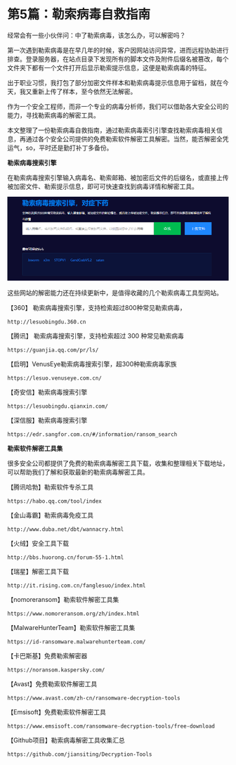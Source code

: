 # 第5篇：勒索病毒自救指南

经常会有一些小伙伴问：中了勒索病毒，该怎么办，可以解密吗？

第一次遇到勒索病毒是在早几年的时候，客户因网站访问异常，进而远程协助进行排查。登录服务器，在站点目录下发现所有的脚本文件及附件后缀名被篡改，每个文件夹下都有一个文件打开后显示勒索提示信息，这便是勒索病毒的特征。

出于职业习惯，我打包了部分加密文件样本和勒索病毒提示信息用于留档，就在今天，我又重新上传了样本，至今依然无法解密。

作为一个安全工程师，而非一个专业的病毒分析师，我们可以借助各大安全公司的能力，寻找勒索病毒的解密工具。

本文整理了一份勒索病毒自救指南，通过勒索病毒索引引擎查找勒索病毒相关信息，再通过各个安全公司提供的免费勒索软件解密工具解密。当然，能否解密全凭运气，so，平时还是勤打补丁多备份。

**勒索病毒搜索引擎**

在勒索病毒搜索引擎输入病毒名、勒索邮箱、被加密后文件的后缀名，或直接上传被加密文件、勒索提示信息，即可可快速查找到病毒详情和解密工具。

![](../.gitbook/assets/20200406-1.png)

这些网站的解密能力还在持续更新中，是值得收藏的几个勒索病毒工具型网站。

【360】 勒索病毒搜索引擎，支持检索超过800种常见勒索病毒，

```text
http://lesuobingdu.360.cn
```

【腾讯】 勒索病毒搜索引擎，支持检索超过 300 种常见勒索病毒

```text
https://guanjia.qq.com/pr/ls/
```

【启明】VenusEye勒索病毒搜索引擎，超300种勒索病毒家族

```text
https://lesuo.venuseye.com.cn/
```

【奇安信】勒索病毒搜索引擎

```text
https://lesuobingdu.qianxin.com/
```

【深信服】勒索病毒搜索引擎

```text
https://edr.sangfor.com.cn/#/information/ransom_search
```

**勒索软件解密工具集**

很多安全公司都提供了免费的勒索病毒解密工具下载，收集和整理相关下载地址，可以帮助我们了解和获取最新的勒索病毒解密工具。

【腾讯哈勃】勒索软件专杀工具

```text
https://habo.qq.com/tool/index
```

【金山毒霸】勒索病毒免疫工具

```text
http://www.duba.net/dbt/wannacry.html
```

【火绒】安全工具下载

```text
http://bbs.huorong.cn/forum-55-1.html
```

【瑞星】解密工具下载

```text
http://it.rising.com.cn/fanglesuo/index.html
```

【nomoreransom】勒索软件解密工具集

```text
https://www.nomoreransom.org/zh/index.html
```

【MalwareHunterTeam】勒索软件解密工具集

```text
https://id-ransomware.malwarehunterteam.com/
```

【卡巴斯基】免费勒索解密器

```text
https://noransom.kaspersky.com/
```

【Avast】免费勒索软件解密工具

```text
https://www.avast.com/zh-cn/ransomware-decryption-tools
```

【Emsisoft】免费勒索软件解密工具

```text
https://www.emsisoft.com/ransomware-decryption-tools/free-download
```

【Github项目】勒索病毒解密工具收集汇总

```text
https://github.com/jiansiting/Decryption-Tools
```

